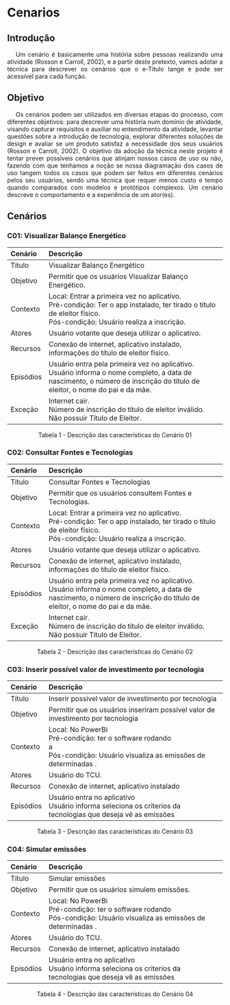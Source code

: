 # Cenarios

## Introdução

<p style="text-indent: 20px; text-align: justify">
Um cenário é basicamente uma história sobre pessoas realizando uma
atividade (Rosson e Carroll, 2002), e a partir deste pretexto, vamos adotar a técnica para descrever os cenários que o e-Título tange e pode ser acessível para cada função.
</p>

## Objetivo

<p style="text-indent: 20px; text-align: justify">
Os cenários podem ser utilizados em diversas etapas do processo, com diferentes objetivos: para descrever uma história num domínio de atividade, visando capturar requisitos e auxiliar no entendimento da atividade, levantar questões sobre a introdução de tecnologia, explorar diferentes soluções de design e avaliar se um produto satisfaz a necessidade dos seus usuários (Rosson e Carroll, 2002).
O objetivo da adoção da técnica neste projeto é tentar prever possíveis cenários que atinjam nossos casos de uso ou não, fazendo com que tenhamos a noção se nossa diagramação dos casos de uso tangem todos os casos que podem ser feitos em diferentes cenários pelos seu usuários, sendo uma técnica que requer menos custo e tempo quando comparados com modelos e protótipos complexos. Um cenário descreve o comportamento e a experiência de um ator(es).
</p>

## Cenários

### C01: Visualizar Balanço Energético

<center>

|Cenário|Descrição|
|:---|:---|
|Título|Visualizar Balanço Energético|
|Objetivo|Permitir que os usuários Visualizar Balanço Energético.|
|Contexto|Local: Entrar a primeira vez no aplicativo. <br/> Pré-condição: Ter o app instalado, ter tirado o título de eleitor físico. <br/> Pós-condição: Usuário realiza a inscrição.|
|Atores|Usuário votante que deseja utilizar o aplicativo.|
|Recursos|Conexão de internet, aplicativo instalado, informações do título de eleitor físico.|
|Episódios|Usuário entra pela primeira vez no aplicativo. <br/> Usuário informa o nome completo, a data de nascimento, o número de inscrição do título de eleitor, o nome do pai e da mãe.|
|Exceção|Internet cair. <br/> Número de inscrição do título de eleitor inválido. <br/> Não possuir Título de Eleitor. |

<figcaption>Tabela 1 - Descrição das características do Cenário 01</figcaption>

</center>

### C02: Consultar Fontes e Tecnologias

<center>

|Cenário|Descrição|
|:---|:---|
|Título|Consultar Fontes e Tecnologias|
|Objetivo|Permitir que os usuários consultem Fontes e Tecnologias.|
|Contexto|Local: Entrar a primeira vez no aplicativo. <br/> Pré-condição: Ter o app instalado, ter tirado o título de eleitor físico. <br/> Pós-condição: Usuário realiza a inscrição.|
|Atores|Usuário votante que deseja utilizar o aplicativo.|
|Recursos|Conexão de internet, aplicativo instalado, informações do título de eleitor físico.|
|Episódios|Usuário entra pela primeira vez no aplicativo. <br/> Usuário informa o nome completo, a data de nascimento, o número de inscrição do título de eleitor, o nome do pai e da mãe.|
|Exceção|Internet cair. <br/> Número de inscrição do título de eleitor inválido. <br/> Não possuir Título de Eleitor. |

<figcaption>Tabela 2 - Descrição das características do Cenário 02</figcaption>

</center>

### C03: Inserir possível valor de investimento por tecnologia

<center>

|Cenário|Descrição|
|:---|:---|
|Título|Inserir possível valor de investimento por tecnologia|
|Objetivo|Permitir que os usuários inseriram possível valor de investimento por tecnologia|
|Contexto|Local: No PowerBi <br/> Pré-condição: ter o software rodando <br/>a<br/> Pós-condição: Usuário visualiza as emissões de determinadas .|
|Atores|Usuário do TCU.|
|Recursos|Conexão de internet, aplicativo instalado|
|Episódios|Usuário entra no aplicativo <br/> Usuário informa seleciona os criterios da tecnologias que deseja vê as emissões|


<figcaption>Tabela 3 - Descrição das características do Cenário 03</figcaption>

</center>

### C04: Simular emissões

<center>

|Cenário|Descrição|
|:---|:---|
|Título|Simular emissões|
|Objetivo|Permitir que os usuários simulem emissões.|
|Contexto|Local: No PowerBi <br/> Pré-condição: ter o software rodando <br/> Pós-condição: Usuário visualiza as emissões de determinadas .|
|Atores|Usuário do TCU.|
|Recursos|Conexão de internet, aplicativo instalado|
|Episódios|Usuário entra no aplicativo <br/> Usuário informa seleciona os criterios da tecnologias que deseja vê as emissões|

<figcaption>Tabela 4 - Descrição das características do Cenário 04</figcaption>

</center>
